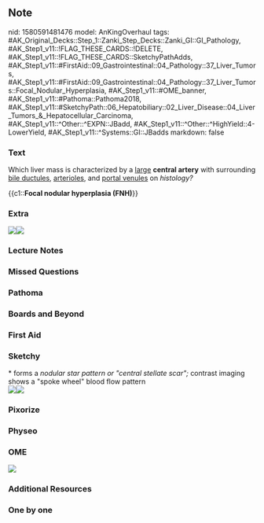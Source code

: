 ## Note
nid: 1580591481476
model: AnKingOverhaul
tags: #AK_Original_Decks::Step_1::Zanki_Step_Decks::Zanki_GI::GI_Pathology, #AK_Step1_v11::!FLAG_THESE_CARDS::!DELETE, #AK_Step1_v11::!FLAG_THESE_CARDS::SketchyPathAdds, #AK_Step1_v11::#FirstAid::09_Gastrointestinal::04_Pathology::37_Liver_Tumors, #AK_Step1_v11::#FirstAid::09_Gastrointestinal::04_Pathology::37_Liver_Tumors::Focal_Nodular_Hyperplasia, #AK_Step1_v11::#OME_banner, #AK_Step1_v11::#Pathoma::Pathoma2018, #AK_Step1_v11::#SketchyPath::06_Hepatobiliary::02_Liver_Disease::04_Liver_Tumors_&_Hepatocellular_Carcinoma, #AK_Step1_v11::^Other::^EXPN::JBadd, #AK_Step1_v11::^Other::^HighYield::4-LowerYield, #AK_Step1_v11::^Systems::GI::JBadds
markdown: false

### Text
Which liver mass is characterized by a <u>large</u> <b>central
artery</b> with surrounding <u>bile ductules</u>,
<u>arterioles</u>, and <u>portal venules</u> on <i>histology?</i>
<div>
  {{c1::<b>Focal nodular hyperplasia (FNH)</b>}}
</div>

### Extra
<img src=
"Focal%20nodular%20hyperplasia%20explanation.JPG"><img src="focal%20nodular%20hyperplasia%20fibrous%20septae.JPG">

### Lecture Notes


### Missed Questions


### Pathoma


### Boards and Beyond


### First Aid


### Sketchy
<div>
  * forms a <i>nodular star</i> <i>pattern or "central stellate
  scar";</i> contrast imaging shows a "spoke wheel" blood flow
  pattern
</div><img src=
"Screen%20Shot%202020-02-01%20at%206.31.26%20PM.JPG"><img src=
"Zoverall%20picture%20(64)_1566160514431.JPG">

### Pixorize


### Physeo


### OME
<div class="ome-widget">
  <a href="https://onlinemeded.org?ref=anki"><img src=
  "_OME_AnkiFlashcards_General_4.png"></a>
</div>

### Additional Resources


### One by one

